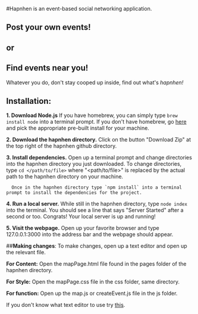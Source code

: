 #Hapnhen is an event-based social networking application.

##  Post your own events!
##  or
##  Find events near you!
  
Whatever you do, don't stay cooped up inside, find out what's *hapnhen!*

## **Installation**:

**1. Download Node.js**
      If you have homebrew, you can simply type `brew install node` into a terminal prompt.
      If you don't have homebrew, go [here](https://nodejs.org/en/download/) and pick the appropriate pre-built install for your machine.
      
**2. Download the hapnhen directory.**
      Click on the button "Download Zip" at the top right of the hapnhen github directory.
      
**3. Install dependencies.**
      Open up a terminal prompt and change directories into the hapnhen directory you just downloaded.
      To change directories, type `cd </path/to/file>` where "<path/to/file>" is replaced by the actual path to the hapnhen directory on your machine.
      
      Once in the hapnhen directory type `npm install` into a terminal prompt to install the dependencies for the project.
**4. Run a local server.**
      While still in the hapnhen directory, type `node index` into the terminal.
      You should see a line that says "Server Started" after a second or too.
      Congrats! Your local server is up and running!
      
**5. Visit the webpage.**
      Open up your favorite browser and type 127.0.0.1:3000 into the address bar and the webpage should appear.

##**Making changes**:
To make changes, open up a text editor and open up the relevant file.

  **For Content:** Open the mapPage.html file found in the pages folder of the hapnhen directory.
  
  **For Style:** Open the mapPage.css file in the css folder, same directory.
  
  **For function:** Open up the map.js or createEvent.js file in the js folder.

If you don't know what text editor to use try [this](http://www.sublimetext.com/2).
